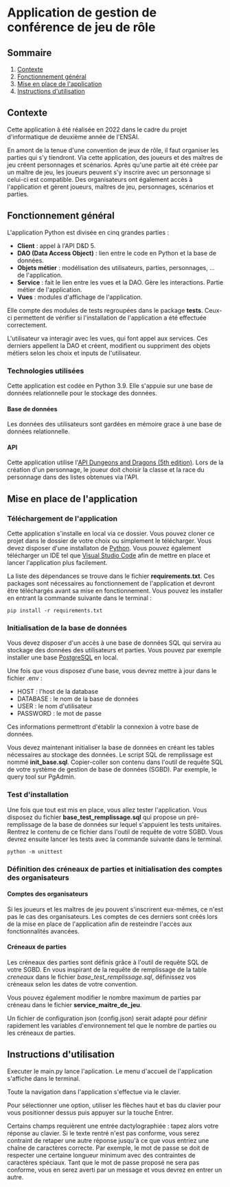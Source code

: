 # Application de gestion de conférence de jeu de rôle

## Sommaire

1. [Contexte](#contexte)
2. [Fonctionnement général](#fonctionnement-general)
3. [Mise en place de l'application](#mep-application)
4. [Instructions d'utilisation](#instructions-utilisation)

## Contexte

Cette application à été réalisée en 2022 dans le cadre du projet d'informatique de deuxième année de l'ENSAI.

En amont de la tenue d'une convention de jeux de rôle, il faut organiser les parties qui s'y tiendront. Via cette application, des joueurs et des maîtres de jeu créent personnages et scénarios. Après qu'une partie ait été créée par un maître de jeu, les joueurs peuvent s'y inscrire avec un personnage si celui-ci est compatible.  Des organisateurs ont également accès à l'application et gèrent joueurs, maîtres de jeu, personnages, scénarios et parties.


## Fonctionnement général<a name="fonctionnement-general" />

L'application Python est divisée en cinq grandes parties :

- **Client** : appel à l'API D&D 5.
- **DAO (Data Access Object)** : lien entre le code en Python et la base de données.
- **Objets métier** : modélisation des utilisateurs, parties, personnages, ... de l'application.
- **Service** : fait le lien entre les vues et la DAO. Gère les interactions. Partie métier de l'application.
- **Vues** : modules d'affichage de l'application.

Elle compte des modules de tests regroupées dans le package **tests**. Ceux-ci permettent de vérifier si l'installation de l'application a été effectuée correctement.

L'utilisateur va interagir avec les vues, qui font appel aux services. Ces derniers appellent la DAO et créent, modifient ou suppriment des objets métiers selon les choix et inputs de l'utilisateur.

### Technologies utilisées

Cette application est codée en Python 3.9. Elle s'appuie sur une base de données relationnelle pour le stockage des données.

#### Base de données

Les données des utilisateurs sont gardées en mémoire grace à une base de données relationnelle.

#### API

Cette application utilise l'[API Dungeons and Dragons (5th edition)](https://www.dnd5eapi.co/). Lors de la création d'un personnage, le joueur doit choisir la classe et la race du personnage dans des listes obtenues via l'API.

## Mise en place de l'application<a name="mep-application" />
### Téléchargement de l'application

Cette application s'installe en local via ce dossier. Vous pouvez cloner ce projet dans le dossier de votre choix ou simplement le télécharger. Vous devez disposer d'une installaton de [Python](https://www.python.org/downloads/). Vous pouvez également télécharger un IDE tel que [Visual Studio Code](https://code.visualstudio.com/) afin de mettre en place et lancer l'application plus facilement.

La liste des dépendances se trouve dans le fichier **requirements.txt**. Ces packages sont nécessaires au fonctionnement de l'application et devront être téléchargés avant sa mise en fonctionnement. Vous pouvez les installer en entrant la commande suivante dans le terminal :

```
pip install -r requirements.txt
```

### Initialisation de la base de données

Vous devez disposer d'un accès à une base de données SQL qui servira au stockage des données des utilisateurs et parties. Vous pouvez par exemple installer une base [PostgreSQL](https://www.enterprisedb.com/downloads/postgres-postgresql-downloads) en local.

Une fois que vous disposez d'une base, vous devrez mettre à jour dans le fichier .env :

- HOST : l'host de la database
- DATABASE : le nom de la base de données
- USER : le nom d'utilisateur
- PASSWORD : le mot de passe

Ces informations permettront d'établir la connexion à votre base de données.

Vous devez maintenant initialiser la base de données en créant les tables nécessaires au stockage des données. Le script SQL de remplissage est nommé **init_base.sql**. Copier-coller son contenu dans l'outil de requête SQL de votre système de gestion de base de données (SGBD). Par exemple, le query tool sur PgAdmin.

### Test d'installation

Une fois que tout est mis en place, vous allez tester l'application. Vous disposez du fichier **base_test_remplissage.sql** qui propose un pré-remplissage de la base de données sur lequel s'appuient les tests unitaires. Rentrez le contenu de ce fichier dans l'outil de requête de votre SGBD. Vous devrez ensuite lancer les tests avec la commande suivante dans le terminal.

```
python -m unittest
```

### Définition des créneaux de parties et initialisation des comptes des organisateurs

#### Comptes des organisateurs
Si les joueurs et les maîtres de jeu pouvent s'inscrirent eux-mêmes, ce n'est pas le cas des organisateurs. Les comptes de ces derniers sont créés lors de la mise en place de l'application afin de resteindre l'accès aux fonctionnalités avancées.


#### Créneaux de parties

Les créneaux des parties sont définis grâce à l'outil de requête SQL de votre SGBD. En vous inspirant de la requête de remplissage de la table *creneaux* dans le fichier *base_test_remplissage.sql*, définissez vos créneaux selon les dates de votre convention.

Vous pouvez également modifier le nombre maximum de parties par créneau dans le fichier **service_maitre_de_jeu**.

Un fichier de configuration json (config.json) serait adapté pour définir rapidement les variables d'environnement tel que le nombre de parties ou les créneaux de parties.

## Instructions d'utilisation<a name="instructions-utilisation" />

Executer le main.py lance l'aplication. Le menu d'accueil de l'application s'affiche dans le terminal.

Toute la navigation dans l'application s'effectue via le clavier.

Pour sélectionner une option, utiliser les flèches haut et bas du clavier pour vous positionner dessus puis appuyer sur la touche Entrer.

Certains champs requièrent une entrée dactylographiée : tapez alors votre réponse au clavier. Si le texte rentré n'est pas conforme,
vous serez contraint de retaper une autre réponse jusqu'à ce que vous entriez une chaîne de caractères correcte. Par exemple, le mot de passe se doit de respecter une certaine longueur minimum avec des contraintes de caractères spéciaux. Tant que le mot de passe proposé ne sera pas conforme, vous en serez averti par un message et vous devrez en entrer un autre.

